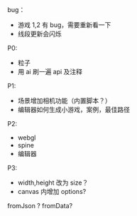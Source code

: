bug：
- 游戏 1,2 有 bug，需要重新看一下
- 线段更新会闪烁

P0:
- 粒子
- 用 ai 刷一遍 api 及注释

P1:
- 场景增加相机功能（内置脚本？）
- 编辑器如何生成小游戏，案例，最佳路径


P2:
- webgl
- spine
- 编辑器

P3:
- width,height 改为 size？
- canvas 内增加 options?


fromJson ? fromData?

